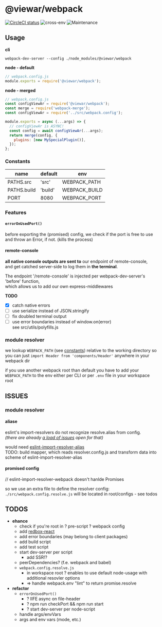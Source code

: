 # @viewar/webpack

[![CircleCI status][circle-ci-status-img]](https://circleci.com/bb/viewar_sf/viewar-webpack/tree/master)
![cross-env][cross-env-img]
![Maintenance][maintenance-img]

[circle-ci-status-img]: https://circleci.com/bb/viewar_sf/viewar-webpack.svg?style=svg
[cross-env-img]: https://img.shields.io/badge/%E2%9C%94-cross--env-green
[maintenance-img]: https://img.shields.io/badge/%E2%9C%94-maintained-green.svg

## Usage

**cli**

`webpack-dev-server --config ./node_modules/@viewar/webpack`

**node - default**

```javascript
// webpack.config.js
module.exports = require('@viewar/webpack');
```

**node - merged**

```javascript
// webpack.config.js
const configViewAr = require('@viewar/webpack');
const merge = require('webpack-merge');
const configViewAr = require('../src/webpack.config');

module.exports = async (...args) => {
  // configViewAr is ASYNC!
  const config = await configViewAr(...args);
  return merge(config, {
    plugins: [new MySpecialPlugin()],
  });
};
```

### Constants

| name        | default | env           |
| ----------- | ------- | ------------- |
| PATHS.src   | 'src'   | WEBPACK_PATH  |
| PATHS.build | 'build' | WEBPACK_BUILD |
| PORT        | 8080    | WEBPACK_PORT  |

### Features

#### `errorOnUsedPort()`

before exporting the (promised) config, we check if the port is free to use  
and throw an Error, if not. (kills the process)

#### remote-console

**all native console outputs are sent to** our endpoint of remote-console,  
and get catched server-side to log them in **the terminal**.

The endpoint '/remote-console' is injected per webpack-dev-server's 'before' function,  
which allows us to add our own express-middlewares

**TODO**

- [x] catch native errors
- [ ] use serialize instead of JSON.stringify
- [ ] fix doubled terminal output
- [ ] use error boundaries instead of window.on(error)  
       see src/utils/polyfills.js

### module resolver

we lookup `WEBPACK_PATH` (see [constants](#constants)) relative to the working directory
so you can just `import Header from 'components/Header'` anywhere in your webpack dir

if you use another webpack root than default you have to add your `WEBPACK_PATH` to the env
either per CLI or per `.env` file in your workspace root

## ISSUES

### module resolver

#### aliase

eslint's import-resolvers do not recognize resolve.alias from config.  
_(there are already [a load of issues](https://github.com/benmosher/eslint-plugin-import/issues/1451) open for that)_

would need [eslint-import-resolver-alias](https://www.npmjs.com/package/eslint-import-resolver-alias)  
TODO: build mapper, which reads resolver.config.js
and transform data into scheme of eslint-import-resolver-alias

#### promised config

// eslint-import-resolver-webpack doesn't hanlde Promises

so we use an extra file to define the resolver config: `./src/webpack.config.resolve.js`
will be located in root/configs - see todos

## TODOS

- **ehance**
  - check if you're root in ? pre-script ? webpack config
  - add [redbox-react](https://github.com/commissure/redbox-react)
  - add error boundaries (may belong to client packages)
  - add build script
  - add test script
  - start dev-server per script
    - add SSR!?
  - peerDependencies? (f.e. webpack and babel)
  - `webpack.config.resolve.js`
    - in workspace root ? enables to use default node-usage with additional resovler options
    - => handle webpack.env "lint" to return promise.resolve
- **refactor**
  - `errorOnUsedPort()`
    - ? IIFE async on file-header
    - ? npm run checkPort && npm run start
    - ? start dev-server per node-script
  - handle args/envVars
  - args and env vars (mode, etc.)
